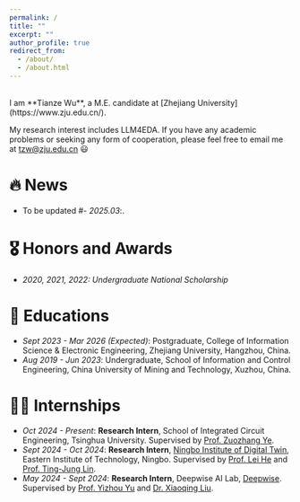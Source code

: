 ```yaml
---
permalink: /
title: ""
excerpt: ""
author_profile: true
redirect_from: 
  - /about/
  - /about.html
---
```


<span class='anchor' id='about-me'></span>

<br>
 I am **Tianze Wu**, a M.E. candidate at [Zhejiang University](https://www.zju.edu.cn/).

 My research interest includes LLM4EDA. If you have any academic problems or seeking any form of cooperation, please feel free to email me at [tzw@zju.edu.cn](tzw@zju.edu.cn) 😃

# 🔥 News

- To be updated
#- *2025.03*:.


# 🎖 Honors and Awards

- *2020, 2021, 2022:* *Undergraduate National Scholarship*

# 📖 Educations

- *Sept 2023 - Mar 2026 (Expected)*: Postgraduate, College of Information Science & Electronic Engineering, Zhejiang University, Hangzhou, China.
- *Aug 2019 - Jun 2023*: Undergraduate, School of Information and Control Engineering, China University of Mining and Technology, Xuzhou, China.

# 👨‍💼 Internships

- *Oct 2024 - Present*: **Research Intern**, School of Integrated Circuit Engineering, Tsinghua University. Supervised by [Prof. Zuozhang Ye](https://www.ime.tsinghua.edu.cn/info/1014/1778.htm).
- *Sept 2024 - Oct 2024*: **Research Intern**, [Ningbo Institute of Digital Twin](https://idt.eitech.edu.cn/), Eastern Institute of Technology, Ningbo. Supervised by [Prof. Lei He](https://scholar.google.com/citations?user=n_N-PJkAAAAJ&hl=en) and [Prof. Ting-Jung Lin](https://ieeexplore.ieee.org/author/37090062293).
- *May 2024 - Sept 2024*: **Research Intern**, Deepwise AI Lab, [Deepwise](https://www.deepwise.com/). Supervised by [Prof. Yizhou Yu](https://scholar.google.com/citations?user=n_N-PJkAAAAJ&hl=en) and [Dr. Xiaoqing Liu](https://scholar.google.com/citations?user=Kdas6moAAAAJ&hl=en).

